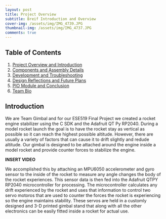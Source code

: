 ```yaml
---
layout: post
title: Project Overview
subtitle: Breif Introduction and Overview
cover-img: /assets/img/IMG_4739.JPG
thumbnail-img: /assets/img/IMG_4737.JPG
comments: true
---
```




## Table of Contents

1. [Project Overview and Introduction](https://ese519teamgimbal.github.io/2022-12-27-Introduction/)
2. [Components and Assembly Details](https://ese519teamgimbal.github.io/2022-12-26-Instructions/)
3. [Development and Troubleshooting](https://ese519teamgimbal.github.io/2022-12-25-Development/)
4. [Design Reflections and Future Plans](https://ese519teamgimbal.github.io/2022-12-24-Reflections/)
5. [PIO Module and Conclusion](https://ese519teamgimbal.github.io/2022-12-23-PIO/)
6. [Team Bio](https://ese519teamgimbal.github.io/aboutme/)

## Introduction


We are Team Gimbal and for our ESE519 Final Project we created a rocket engine stabilizer using the C SDK and the Adafruit QT Py RP2040. During a model rocket launch the goal is to have the rocket stay as vertical as possible so it can reach the highest possible altitude. However, there are usually a variety of factors that can cause it to drift slightly and redude altitude. Our gimbal is designed to be attached around the engine inside a model rocket and provide counter forces to stabilize the engine.

**INSERT VIDEO**

We accomplished this by attaching an MPU6050 accelerometer and gyro sensor to the inside of the rocket to measure any angle changes the body of the rocket experiences. This sensor data is then fed into the Adafruit QTPY RP2040 microcontroller for processing. The microcontroller calculates any drift experienced by the rocket and uses that information to control two servo motoros that are used to counter the forces the rocket is experiencing so the engine maintains stability. These servos are held in a customly designed and 3-D printed gimbal stand that along with all the other electronics can be easily fitted inside a rocket for actual use.
